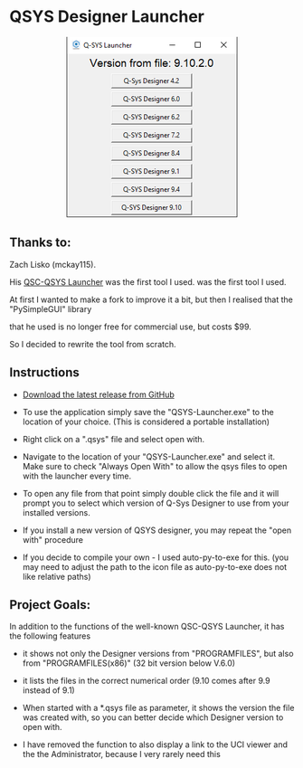 # QSYS Designer Launcher

<!--
![screenshot](screenshots/screen2.PNG?raw=true)
 -->
 <p align="center">
  <img src="screenshots/screen2.PNG?raw=true" />
</p>
  

## Thanks to:

Zach Lisko (mckay115).

His [QSC-QSYS Launcher](https://github.com/mckay115/QSC-QSYS-Launcher) was the first tool I used. was the first tool I used.

At first I wanted to make a fork to improve it a bit, but then I realised that the "PySimpleGUI" library

that he used is no longer free for commercial use, but costs $99.

So I decided to rewrite the tool from scratch.

## Instructions

- [Download the latest release from GitHub](https://github.com/UW-WMW/QSYS-Launcher/releases)

- To use the application simply save the "QSYS-Launcher.exe" to the location of your choice. (This is considered a portable installation)

- Right click on a ".qsys" file and select open with.

- Navigate to the location of your "QSYS-Launcher.exe" and select it. Make sure to check "Always Open With" to allow the qsys files to open with the launcher every time.

- To open any file from that point simply double click the file and it will prompt you to select which version of Q-Sys Designer to use from your installed versions.

- If you install a new version of QSYS designer, you may repeat the "open with" procedure

- If you decide to compile your own - I used auto-py-to-exe for this. (you may need to adjust the path to the icon file as auto-py-to-exe does not like relative paths)

  

## Project Goals:

In addition to the functions of the well-known QSC-QSYS Launcher, it has the following features

- it shows not only the Designer versions from "PROGRAMFILES", but also from "PROGRAMFILES(x86)" (32 bit version below V.6.0)

- it lists the files in the correct numerical order (9.10 comes after 9.9 instead of 9.1)

- When started with a *.qsys file as parameter, it shows the version the file was created with, so you can better decide which Designer version to open with.

- I have removed the function to also display a link to the UCI viewer and the the Administrator, because I very rarely need this
